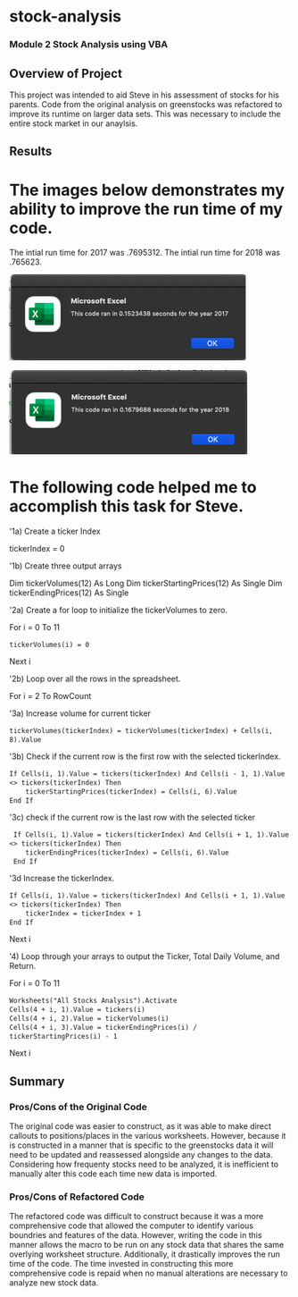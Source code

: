# stock-analysis
### Module 2 Stock Analysis using VBA

## Overview of Project
This project was intended to aid Steve in his assessment of stocks for his parents. Code from the original analysis on greenstocks was refactored to improve its runtime on larger data sets. This was necessary to include the entire stock market in our anaylsis.

## Results

# The images below demonstrates my ability to improve the run time of my code.
The intial run time for 2017 was  .7695312.
The intial run time for 2018 was  .765623.

![VBA_Challenge_2017.png](resources/VBA_Challenge_2017.png)

![VBA_Challenge_2018.png](resources/VBA_Challenge_2018.png)

# The following code helped me to accomplish this task for Steve.

'1a) Create a ticker Index

tickerIndex = 0

'1b) Create three output arrays

Dim tickerVolumes(12) As Long
Dim tickerStartingPrices(12) As Single
Dim tickerEndingPrices(12) As Single

'2a) Create a for loop to initialize the tickerVolumes to zero.

For i = 0 To 11
    
    tickerVolumes(i) = 0
    
Next i

'2b) Loop over all the rows in the spreadsheet.

For i = 2 To RowCount

  '3a) Increase volume for current ticker
  
    tickerVolumes(tickerIndex) = tickerVolumes(tickerIndex) + Cells(i, 8).Value
    
  '3b) Check if the current row is the first row with the selected tickerIndex.
    
    If Cells(i, 1).Value = tickers(tickerIndex) And Cells(i - 1, 1).Value <> tickers(tickerIndex) Then
        tickerStartingPrices(tickerIndex) = Cells(i, 6).Value
    End If
    
  '3c) check if the current row is the last row with the selected ticker
    
     If Cells(i, 1).Value = tickers(tickerIndex) And Cells(i + 1, 1).Value <> tickers(tickerIndex) Then
        tickerEndingPrices(tickerIndex) = Cells(i, 6).Value
     End If

  '3d Increase the tickerIndex.

    If Cells(i, 1).Value = tickers(tickerIndex) And Cells(i + 1, 1).Value <> tickers(tickerIndex) Then
        tickerIndex = tickerIndex + 1
    End If
        

Next i

'4) Loop through your arrays to output the Ticker, Total Daily Volume, and Return.
 
 For i = 0 To 11
 
    Worksheets("All Stocks Analysis").Activate
    Cells(4 + i, 1).Value = tickers(i)
    Cells(4 + i, 2).Value = tickerVolumes(i)
    Cells(4 + i, 3).Value = tickerEndingPrices(i) / tickerStartingPrices(i) - 1
    
Next i

## Summary

### Pros/Cons of the Original Code
The original code was easier to construct, as it was able to make direct callouts to positions/places in the various worksheets. However, because it is constructed in a manner that is specific to the greenstocks data it will need to be updated and reassessed alongside any changes to the data. Considering how frequenty stocks need to be analyzed, it is inefficient to manually alter this code each time new data is imported.

### Pros/Cons of Refactored Code
The refactored code was difficult to construct because it was a more comprehensive code that allowed the computer to identify various boundries and features of the data. However, writing the code in this manner allows the macro to be run on any stock data that shares the same overlying worksheet structure. Additionally, it drastically improves the run time of the code. The time invested in constructing this more comprehensive code is repaid when no manual alterations are necessary to analyze new stock data. 
